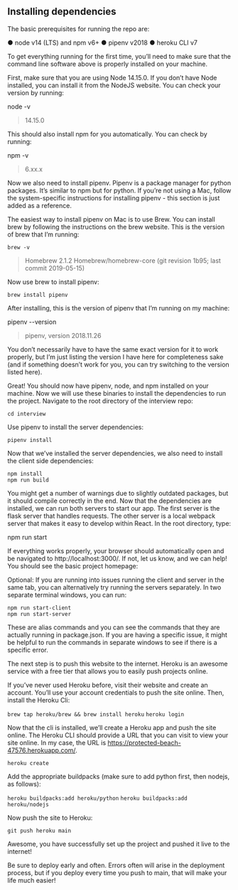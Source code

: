 ## Installing dependencies

The basic prerequisites for running the repo are:

●	node v14 (LTS) and npm v6+
●	pipenv v2018
●	heroku CLI v7

To get everything running for the first time, you’ll need to make sure that the command line software above is properly installed on your machine. 

First, make sure that you are using Node 14.15.0. If you don’t have Node installed, you can install it from the NodeJS website. You can check your version by running: 

node -v
> 14.15.0

This should also install npm for you automatically. You can check by running:

npm -v
> 6.xx.x

Now we also need to install pipenv. Pipenv is a package manager for python packages. It’s similar to npm but for python. If you’re not using a Mac, follow the system-specific instructions for installing pipenv - this section is just added as a reference. 

The easiest way to install pipenv on Mac is to use Brew. You can install brew by following the instructions on the brew website. This is the version of brew that I’m running:

`brew -v`
> Homebrew 2.1.2
> Homebrew/homebrew-core (git revision 1b95; last commit 2019-05-15)

Now use brew to install pipenv:

`brew install pipenv`

After installing, this is the version of pipenv that I’m running on my machine:

pipenv --version
> pipenv, version 2018.11.26

You don’t necessarily have to have the same exact version for it to work properly, but I’m just listing the version I have here for completeness sake (and if something doesn’t work for you, you can try switching to the version listed here). 

Great! You should now have pipenv, node, and npm installed on your machine. Now we will use these binaries to install the dependencies to run the project. Navigate to the root directory of the interview repo:

`cd interview`

Use pipenv to install the server dependencies:

`pipenv install`

Now that we’ve installed the server dependencies, we also need to install the client side dependencies:

```
npm install
npm run build
```

You might get a number of warnings due to slightly outdated packages, but it should compile correctly in the end. Now that the dependencies are installed, we can run both servers to start our app. The first server is the flask server that handles requests. The other server is a local webpack server that makes it easy to develop within React. In the root directory, type:

npm run start

If everything works properly, your browser should automatically open and be navigated to http://localhost:3000/. If not, let us know, and we can help! You should see the basic project homepage:

 

Optional: If you are running into issues running the client and server in the same tab, you can alternatively try running the servers separately. In two separate terminal windows, you can run:

```
npm run start-client
npm run start-server
```

These are alias commands and you can see the commands that they are actually running in package.json. If you are having a specific issue, it might be helpful to run the commands in separate windows to see if there is a specific error. 

The next step is to push this website to the internet. Heroku is an awesome service with a free tier that allows you to easily push projects online. 

If you’ve never used Heroku before, visit their website and create an account. You’ll use your account credentials to push the site online. Then, install the Heroku Cli: 

`brew tap heroku/brew && brew install heroku`
`heroku login`

Now that the cli is installed, we’ll create a Heroku app and push the site online. The Heroku CLI should provide a URL that you can visit to view your site online. In my case, the URL is https://protected-beach-47576.herokuapp.com/. 

`heroku create`

Add the appropriate buildpacks (make sure to add python first, then nodejs, as follows):

`heroku buildpacks:add heroku/python`
`heroku buildpacks:add heroku/nodejs`

Now push the site to Heroku:

`git push heroku main`

Awesome, you have successfully set up the project and pushed it live to the internet!

Be sure to deploy early and often. Errors often will arise in the deployment process, but if you deploy every time you push to main, that will make your life much easier!

